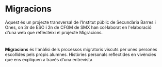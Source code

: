 # Migracions
Aquest és un projecte transversal de l'Institut públic de Secundària Barres i Ones, on 3r de ESO i 2n de CFGM de SMX han col·laborat en l'elaboració d'una web que reflecteixi el projecte Migracions.
#
**Migracions** és l'anàlisi dels processos migratoris viscuts per unes persones escollides pels pròpis alumnes. Històries personals reflectides en vivències que ens expliquen a través d'una entrevista.
